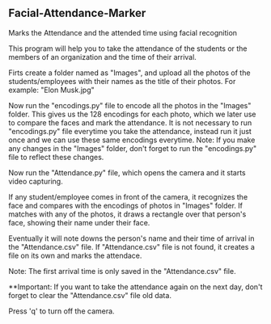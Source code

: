 ## Facial-Attendance-Marker
Marks the Attendance and the attended time using facial recognition

This program will help you to take the attendance of the students or the members of an organization and the time of their arrival.

Firts create a folder named as "Images", and upload all the photos of the students/employees with their names as the title of their photos.
For example: "Elon Musk.jpg"

Now run the "encodings.py" file to encode all the photos in the "Images" folder. 
This gives us the 128 encodings for each photo, which we later use to compare the faces and mark the attendance. 
It is not necessary to run "encodings.py" file everytime you take the attendance, instead run it just once and we can use these same encodings everytime.
Note: If you make any changes in the "Images" folder, don't forget to run the "encodings.py" file to reflect these changes.

Now run the "Attendance.py" file, which opens the camera and it starts video capturing.

If any student/employee comes in front of the camera, it recognizes the face and compares with the encodings of photos in "Images" folder.
If matches with any of the photos, it draws a rectangle over that person's face, showing their name under their face.

Eventually it will note downs the person's name and their time of arrival in the "Attendance.csv" file.
If "Attendance.csv" file is not found, it creates a file on its own and marks the attendace.

Note: The first arrival time is only saved in the "Attendance.csv" file.

**Important: If you want to take the attendance again on the next day, don't forget to clear the "Attendance.csv" file old data.

Press 'q' to turn off the camera.
